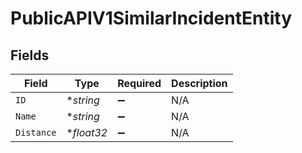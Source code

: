 # PublicAPIV1SimilarIncidentEntity


## Fields

| Field              | Type               | Required           | Description        |
| ------------------ | ------------------ | ------------------ | ------------------ |
| `ID`               | **string*          | :heavy_minus_sign: | N/A                |
| `Name`             | **string*          | :heavy_minus_sign: | N/A                |
| `Distance`         | **float32*         | :heavy_minus_sign: | N/A                |